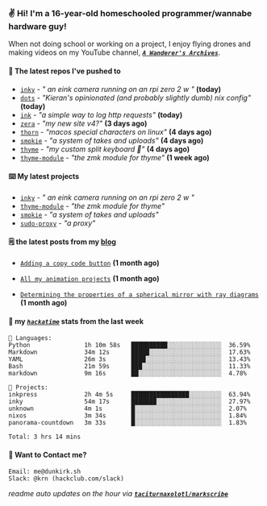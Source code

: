 ### ✌️ Hi! I'm a 16-year-old homeschooled programmer/wannabe hardware guy!

When not doing school or working on a project, I enjoy flying drones and making videos on my YouTube channel, [**_`A Wanderer's Archives`_**](https://youtube.com/@wanderer.archives).

#### 👷 The latest repos I've pushed to

- [`inky`](https://github.com/taciturnaxolotl/inky) - _" an eink camera running on an rpi zero 2 w "_ **(today)**
- [`dots`](https://github.com/taciturnaxolotl/dots) - _"Kieran's opinionated (and probably slightly dumb) nix config"_ **(today)**
- [`ink`](https://github.com/taciturnaxolotl/ink) - _"a simple way to log http requests"_ **(today)**
- [`zera`](https://github.com/taciturnaxolotl/zera) - _"my new site v4?"_ **(3 days ago)**
- [`thorn`](https://github.com/taciturnaxolotl/thorn) - _"macos special characters on linux"_ **(4 days ago)**
- [`smokie`](https://github.com/taciturnaxolotl/smokie) - _"a system of takes and uploads"_ **(4 days ago)**
- [`thyme`](https://github.com/taciturnaxolotl/thyme) - _"my custom split keyboard 🫶"_ **(4 days ago)**
- [`thyme-module`](https://github.com/taciturnaxolotl/thyme-module) - _"the zmk module for thyme"_ **(1 week ago)**

#### ⌨️ My latest projects

- [`inky`](https://github.com/taciturnaxolotl/inky) - _" an eink camera running on an rpi zero 2 w "_
- [`thyme-module`](https://github.com/taciturnaxolotl/thyme-module) - _"the zmk module for thyme"_
- [`smokie`](https://github.com/taciturnaxolotl/smokie) - _"a system of takes and uploads"_
- [`sudo-proxy`](https://github.com/taciturnaxolotl/sudo-proxy) - _"a proxy"_

#### 🗒️ the latest posts from my [blog](https://dunkirk.sh)

- [`Adding a copy code button`](https://dunkirk.sh/blog/adding-a-copy-button/) **(1 month ago)**

- [`All my animation projects`](https://dunkirk.sh/blog/my-animations/) **(1 month ago)**

- [`Determining the properties of a spherical mirror with ray diagrams`](https://dunkirk.sh/blog/spherical-ray-diagrams/) **(1 month ago)**



#### 📡 my [_`hackatime`_](https://waka.hackclub.com) stats from the last week

```text
💾 Languages:
Python               1h 10m 58s   ██████████░░░░░░░░░░░░░░░  36.59%
Markdown             34m 12s      █████░░░░░░░░░░░░░░░░░░░░  17.63%
YAML                 26m 3s       ████░░░░░░░░░░░░░░░░░░░░░  13.43%
Bash                 21m 59s      ███░░░░░░░░░░░░░░░░░░░░░░  11.33%
markdown             9m 16s       ██░░░░░░░░░░░░░░░░░░░░░░░  4.78%

💼 Projects:
inkpress             2h 4m 5s     ████████████████░░░░░░░░░  63.94%
inky                 54m 17s      ███████░░░░░░░░░░░░░░░░░░  27.97%
unknown              4m 1s        █░░░░░░░░░░░░░░░░░░░░░░░░  2.07%
nixos                3m 34s       █░░░░░░░░░░░░░░░░░░░░░░░░  1.84%
panorama-countdown   3m 33s       █░░░░░░░░░░░░░░░░░░░░░░░░  1.83%

Total: 3 hrs 14 mins
```

#### 📮 Want to Contact me?

```text
Email: me@dunkirk.sh
Slack: @krn (hackclub.com/slack)
```

_readme auto updates on the hour via [**`taciturnaxolotl/markscribe`**](https://github.com/taciturnaxolotl/markscribe)_

